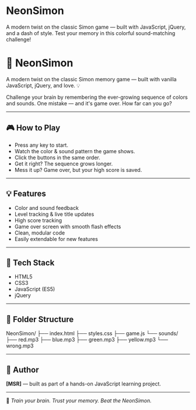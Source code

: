 # NeonSimon
A modern twist on the classic Simon game — built with JavaScript, jQuery, and a dash of style. Test your memory in this colorful sound-matching challenge!
# 🧠 NeonSimon

A modern twist on the classic Simon memory game — built with vanilla JavaScript, jQuery, and love. 💡

Challenge your brain by remembering the ever-growing sequence of colors and sounds. One mistake — and it's game over. How far can you go?

---

## 🎮 How to Play

- Press any key to start.
- Watch the color & sound pattern the game shows.
- Click the buttons in the same order.
- Get it right? The sequence grows longer.
- Mess it up? Game over, but your high score is saved.

---

## 💡 Features

- Color and sound feedback
- Level tracking & live title updates
- High score tracking
- Game over screen with smooth flash effects
- Clean, modular code
- Easily extendable for new features

---

## 🚀 Tech Stack

- HTML5
- CSS3
- JavaScript (ES5)
- jQuery

---

## 📂 Folder Structure
NeonSimon/
├── index.html
├── styles.css
├── game.js
└── sounds/
├── red.mp3
├── blue.mp3
├── green.mp3
├── yellow.mp3
└── wrong.mp3


---

## 💬 Author

**[MSR]** — built as part of a hands-on JavaScript learning project.

---

🧠 _Train your brain. Trust your memory. Beat the NeonSimon._


